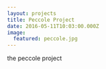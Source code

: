 ```yaml
---
layout: projects
title: Peccole Project
date: 2016-05-11T10:03:00.000Z
image:
  featured: peccole.jpg
---
```



the peccole project